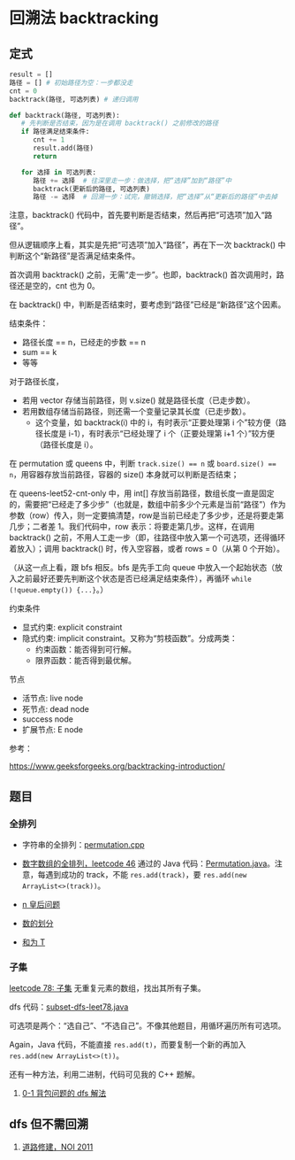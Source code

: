 # 回溯法 backtracking

## 定式
```python
result = []
路径 = [] # 初始路径为空：一步都没走
cnt = 0
backtrack(路径, 可选列表) # 递归调用

def backtrack(路径, 可选列表):
   # 先判断是否结束，因为是在调用 backtrack() 之前修改的路径
   if 路径满足结束条件:
      cnt += 1
      result.add(路径)
      return

   for 选择 in 可选列表:
      路径 += 选择  # 往深里走一步：做选择，把“选择”加到“路径”中
      backtrack(更新后的路径, 可选列表)
      路径 -= 选择  # 回溯一步：试完，撤销选择，把“选择”从“更新后的路径”中去掉
```

注意，backtrack() 代码中，首先要判断是否结束，然后再把“可选项”加入“路径”。

但从逻辑顺序上看，其实是先把“可选项”加入“路径”，再在下一次 backtrack() 中判断这个“新路径”是否满足结束条件。

首次调用 backtrack() 之前，无需“走一步”。也即，backtrack() 首次调用时，路径还是空的，cnt 也为 0。

在 backtrack() 中，判断是否结束时，要考虑到“路径”已经是“新路径”这个因素。

结束条件：
* 路径长度 == n，已经走的步数 == n
* sum == k
* 等等

对于路径长度，
* 若用 vector 存储当前路径，则 v.size() 就是路径长度（已走步数）。
* 若用数组存储当前路径，则还需一个变量记录其长度（已走步数）。
  * 这个变量，如 backtrack(i) 中的 i，有时表示“正要处理第 i 个”较方便（路径长度是 i-1），有时表示“已经处理了 i 个（正要处理第 i+1 个）”较方便（路径长度是 i）。

在 permutation 或 queens 中，判断 `track.size() == n` 或 `board.size() == n`，用容器存放当前路径，容器的 size() 本身就可以判断是否结束；

在 queens-leet52-cnt-only 中，用 int[] 存放当前路径，数组长度一直是固定的，需要把“已经走了多少步”（也就是，数组中前多少个元素是当前“路径”）作为参数（row）传入，则一定要搞清楚，row是当前已经走了多少步，还是将要走第几步；二者差 1。我们代码中，row 表示：将要走第几步。这样，在调用 backtrack() 之前，不用人工走一步（即，往路径中放入第一个可选项，还得循环着放入）；调用 backtrack() 时，传入空容器，或者 rows = 0（从第 0 个开始）。

（从这一点上看，跟 bfs 相反。bfs 是先手工向 queue 中放入一个起始状态（放入之前最好还要先判断这个状态是否已经满足结束条件），再循环 `while (!queue.empty()) {...}`。）


约束条件
* 显式约束: explicit constraint
* 隐式约束: implicit constraint。又称为“剪枝函数”。分成两类：
   * 约束函数：能否得到可行解。
   * 限界函数：能否得到最优解。

节点
* 活节点: live node
* 死节点: dead node
* success node
* 扩展节点: E node

参考：

https://www.geeksforgeeks.org/backtracking-introduction/

## 题目

### 全排列
  * 字符串的全排列：[permutation.cpp](code/permutation.cpp)
  * [数字数组的全排列，leetcode 46](https://leetcode.cn/problems/permutations) 通过的 Java 代码：[Permutation.java](code/Permutation.java)。注意，每遇到成功的 track，不能 `res.add(track)`，要 `res.add(new ArrayList<>(track))`。 

* [n 皇后问题](queens.md)
* [数的划分](数的划分.md)
* [和为 T](和为T.md)

### 子集
[leetcode 78: 子集](https://leetcode.cn/problems/subsets/) 无重复元素的数组，找出其所有子集。

dfs 代码：[subset-dfs-leet78.java](code/subset-dfs-leet78.java)

可选项是两个：“选自己”、“不选自己”。不像其他题目，用循环遍历所有可选项。

Again，Java 代码，不能直接 `res.add(t)`，而要复制一个新的再加入 `res.add(new ArrayList<>(t))`。

还有一种方法，利用二进制，代码可见我的 C++ 题解。

1. [0-1 背包问题的 dfs 解法](01背包问题的dfs解法.md)

## dfs 但不需回溯

1. [道路修建，NOI 2011](道路修建-noi2011.md)

